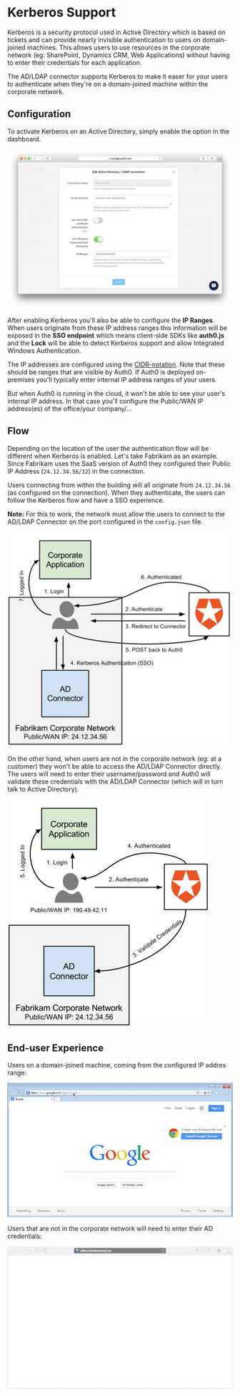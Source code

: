 # Kerberos Support

Kerberos is a security protocol used in Active Directory which is based on tickets and can provide nearly invisible authentication to users on domain-joined machines. This allows users to use resources in the corporate network (eg: SharePoint, Dynamics CRM, Web Applications) without having to enter their credentials for each application.

The AD/LDAP connector supports Kerberos to make it easer for your users to authenticate when they're on a domain-joined machine within the corporate network.

## Configuration 

To activate Kerberos on an Active Directory, simply enable the option in the dashboard.

![](../../media/articles/connector/connector-kerberos-configuration.png)

After enabling Kerberos you'll also be able to configure the **IP Ranges**. When users originate from these IP address ranges this information will be exposed in the **SSO endpoint** which means client-side SDKs like **auth0.js** and the **Lock** will be able to detect Kerberos support and allow Integrated Windows Authentication.

The IP addresses are configured using the [CIDR-notation](http://en.wikipedia.org/wiki/Classless_Inter-Domain_Routing). Note that these should be ranges that are visible by Auth0. If Auth0 is deployed on-premises you'll typically enter internal IP address ranges of your users. 

But when Auth0 is running in the cloud, it won't be able to see your user's internal IP address. In that case you'll configure the Public/WAN IP address(es) of the office/your company/...

## Flow

Depending on the location of the user the authentication flow will be different when Kerberos is enabled. Let's take Fabrikam as an example. Since Fabrikam uses the SaaS version of Auth0 they configured their Public IP Address (`24.12.34.56/32`) in the connection.

Users connecting from within the building will all originate from `24.12.34.56` (as configured on the connection). When they authenticate, the users can follow the Kerberos flow and have a SSO experience.

**Note:** For this to work, the network must allow the users to connect to the AD/LDAP Connector on the port configured in the `config.json` file.

![](../../media/articles/connector/connector-kerberos-flow.png)

On the other hand, when users are not in the corporate network (eg: at a customer) they won't be able to access the AD/LDAP Connector directly. The users will need to enter their username/password and Auth0 will validate these credentials with the AD/LDAP Connector (which will in turn talk to Active Directory).

![](../../media/articles/connector/connector-credentials-flow.png)

## End-user Experience

Users on a domain-joined machine, coming from the configured IP addres range:

![Login Kerberos](../../media/articles/connector/office-365-idp-login-kerberos.gif)

Users that are not in the corporate network will need to enter their AD credentials:

![Login External](../../media/articles/connector/office-365-idp-login-external.gif)

